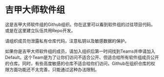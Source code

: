 # 吉甲大师软件组

这是吉甲大师软件组的Github组织。你在这里可以看到软件组的过往项目代码，或是在这里建立队伍共用Repo开发。

请组织成员勿泄露私有仓库代码，注意私钥以及敏感数据的保护。

如果你是吉甲大师软件组的成员，请加入组织后第一时间找到Teams并申请加入Default。这个Team是为了让你们访问不适合公开、但适合给所有软件组成员公开的仓库。同时，有些高度敏感的仓库不适合给你们访问，Github在组织仓库的权限方面功能还不太完善，只能通过这种办法限制。